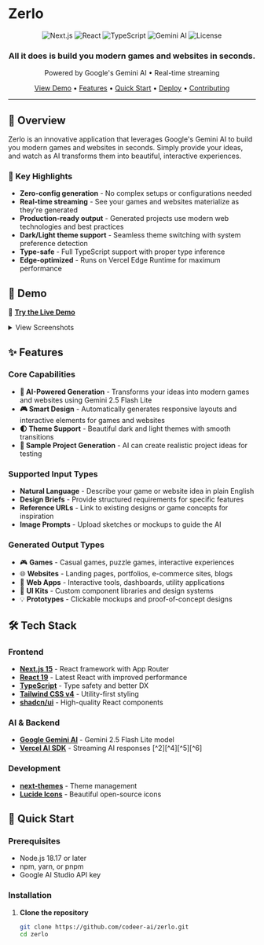 # Zerlo

<div align="center">
  <img src="https://img.shields.io/badge/Next.js-15-black?style=flat-square&logo=next.js" alt="Next.js" />
  <img src="https://img.shields.io/badge/React-19-61DAFB?style=flat-square&logo=react&logoColor=black" alt="React" />
  <img src="https://img.shields.io/badge/TypeScript-5.3-3178C6?style=flat-square&logo=typescript&logoColor=white" alt="TypeScript" />
  <img src="https://img.shields.io/badge/Gemini_AI-2.5-4285F4?style=flat-square&logo=google&logoColor=white" alt="Gemini AI" />
  <img src="https://img.shields.io/badge/License-MIT-green.svg?style=flat-square" alt="License" />
</div>
<div align="center">
  <h3>All it does is build you modern games and websites in seconds.</h3>
  <p>Powered by Google's Gemini AI • Real-time streaming </p>
</div>
<div align="center">
  <a href="#demo">View Demo</a> •
  <a href="#features">Features</a> •
  <a href="#quick-start">Quick Start</a> •
  <a href="#deployment">Deploy</a> •
  <a href="#contributing">Contributing</a>
</div>

---

## 🎯 Overview
Zerlo is an innovative application that leverages Google's Gemini AI to build you modern games and websites in seconds. Simply provide your ideas, and watch as AI transforms them into beautiful, interactive experiences.

### 🚀 Key Highlights
- **Zero-config generation** - No complex setups or configurations needed
- **Real-time streaming** - See your games and websites materialize as they're generated
- **Production-ready output** - Generated projects use modern web technologies and best practices
- **Dark/Light theme support** - Seamless theme switching with system preference detection
- **Type-safe** - Full TypeScript support with proper type inference
- **Edge-optimized** - Runs on Vercel Edge Runtime for maximum performance

## 📸 Demo
🔗 **[Try the Live Demo](https://generative-ui-cyan.vercel.app/)**
<details>
<summary>View Screenshots</summary>

### Light Mode
![Zerlo light mode preview showing a generated game or website](https://hebbkx1anhila5yf.public.blob.vercel-storage.com/placeholder-ObxMt4d3T5MDA2Ca7JyHf5lCNuxMZN.png)

</details>

## ✨ Features

### Core Capabilities
- **🤖 AI-Powered Generation** - Transforms your ideas into modern games and websites using Gemini 2.5 Flash Lite
- **🎮 Smart Design** - Automatically generates responsive layouts and interactive elements for games and websites
- **🌓 Theme Support** - Beautiful dark and light themes with smooth transitions
- **🎲 Sample Project Generation** - AI can create realistic project ideas for testing

### Supported Input Types
- **Natural Language** - Describe your game or website idea in plain English
- **Design Briefs** - Provide structured requirements for specific features
- **Reference URLs** - Link to existing designs or game concepts for inspiration
- **Image Prompts** - Upload sketches or mockups to guide the AI

### Generated Output Types
- 🎮 **Games** - Casual games, puzzle games, interactive experiences
- 🌐 **Websites** - Landing pages, portfolios, e-commerce sites, blogs
- 📱 **Web Apps** - Interactive tools, dashboards, utility applications
- 🎨 **UI Kits** - Custom component libraries and design systems
- 💡 **Prototypes** - Clickable mockups and proof-of-concept designs

## 🛠️ Tech Stack

### Frontend
- **[Next.js 15](https://nextjs.org/)** - React framework with App Router
- **[React 19](https://react.dev/)** - Latest React with improved performance
- **[TypeScript](https://www.typescriptlang.org/)** - Type safety and better DX
- **[Tailwind CSS v4](https://tailwindcss.com/)** - Utility-first styling
- **[shadcn/ui](https://ui.shadcn.com/)** - High-quality React components

### AI & Backend
- **[Google Gemini AI](https://ai.google.dev/)** - Gemini 2.5 Flash Lite model
- **[Vercel AI SDK](https://sdk.vercel.ai/)** - Streaming AI responses [^2][^4][^5][^6]

### Development
- **[next-themes](https://github.com/pacocoursey/next-themes)** - Theme management
- **[Lucide Icons](https://lucide.dev/)** - Beautiful open-source icons

## 🚀 Quick Start

### Prerequisites
- Node.js 18.17 or later
- npm, yarn, or pnpm
- Google AI Studio API key

### Installation
1. **Clone the repository**
   ```bash
   git clone https://github.com/codeer-ai/zerlo.git
   cd zerlo
